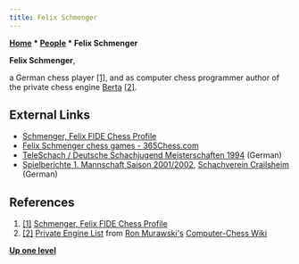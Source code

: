 ```yaml
---
title: Felix Schmenger
---
```

**[Home](Home "Home") * [People](People "People") * Felix Schmenger**

**Felix Schmenger**,

a German chess player <a id="cite-note-1" href="#cite-ref-1">[1]</a>, and as computer chess programmer author of the private chess engine [Berta](Berta "Berta") <a id="cite-note-2" href="#cite-ref-2">[2]</a>.

## External Links

- [Schmenger, Felix FIDE Chess Profile](https://ratings.fide.com/card.phtml?event=4627270)
- [Felix Schmenger chess games - 365Chess.com](https://www.365chess.com/players/Felix_Schmenger)
- [TeleSchach / Deutsche Schachjugend Meisterschaften 1994](http://www.teleschach.com/dsj/dsj-lm94.htm) (German)
- [Spielberichte 1. Mannschaft Saison 2001/2002](http://svc.schachvereine.de/archiv/spielberichte1M0203.shtml), [Schachverein Crailsheim](http://svc.schachvereine.de/verein.shtml) (German)

## References

1. <a id="cite-ref-1" href="#cite-note-1">[1]</a> [Schmenger, Felix FIDE Chess Profile](https://ratings.fide.com/card.phtml?event=4627270)
1. <a id="cite-ref-2" href="#cite-note-2">[2]</a> [Private Engine List](http://computer-chess.org/doku.php?id=computer_chess:wiki:lists:private_engine_list) from [Ron Murawski's](Ron_Murawski "Ron Murawski") [Computer-Chess Wiki](http://computer-chess.org/doku.php?id=home)

**[Up one level](People "People")**

